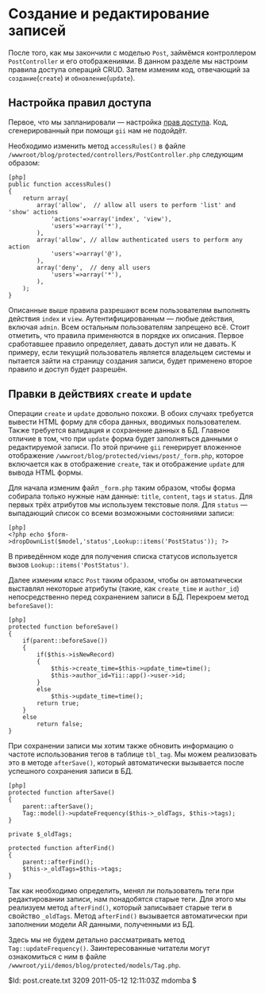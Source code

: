 Создание и редактирование записей
=================================

После того, как мы закончили с моделью `Post`, займёмся контроллером
`PostController` и его отображениями. В данном разделе мы настроим правила
доступа операций CRUD. Затем изменим код, отвечающий за `создание`(`create`) и
`обновление`(`update`).

Настройка правил доступа
------------------------

Первое, что мы запланировали — настройка
[прав доступа](/doc/guide/ru/topics.auth#access-control-filter). Код,
сгенерированный при помощи `gii` нам не подойдёт.

Необходимо изменить метод `accessRules()` в файле
`/wwwroot/blog/protected/controllers/PostController.php` следующим образом:

~~~
[php]
public function accessRules()
{
	return array(
		array('allow',  // allow all users to perform 'list' and 'show' actions
			'actions'=>array('index', 'view'),
			'users'=>array('*'),
		),
		array('allow', // allow authenticated users to perform any action
			'users'=>array('@'),
		),
		array('deny',  // deny all users
			'users'=>array('*'),
		),
	);
}
~~~

Описанные выше правила разрешают всем пользователям выполнять действия
`index` и `view`. Аутентифицированным — любые действия, включая `admin`.
Всем остальным пользователям запрещено всё. Стоит отметить, что правила
применяются в порядке их описания. Первое сработавшее правило определяет,
давать доступ или не давать. К примеру, если текущий пользователь является
владельцем системы и пытается зайти на страницу создания записи, будет применено
второе правило и доступ будет разрешён.


Правки в действиях `create` и `update`
--------------------------------------

Операции `create` и `update` довольно похожи. В обоих случаях требуется
вывести HTML форму для сбора данных, вводимых пользователем. Также требуется
валидация и сохранение данных в БД. Главное отличие в том, что при `update`
форма будет заполняться данными о редактируемой записи. По этой причине `gii`
генерирует вложенное отображение `/wwwroot/blog/protected/views/post/_form.php`,
которое включается как в отображение `create`, так и отображение `update` для
вывода HTML формы.

Для начала изменим файл `_form.php` таким образом, чтобы форма собирала только
нужные нам данные: `title`, `content`, `tags` и `status`. Для первых трёх атрибутов мы
используем текстовые поля. Для `status` — выпадающий список со всеми возможными
состояниями записи:

~~~
[php]
<?php echo $form->dropDownList($model,'status',Lookup::items('PostStatus')); ?>
~~~

В приведённом коде для получения списка статусов используется вызов `Lookup::items('PostStatus')`.

Далее изменим класс `Post` таким образом, чтобы он автоматически выставлял
некоторые атрибуты (такие, как `create_time` и `author_id`) непосредственно перед
сохранением записи в БД. Перекроем метод `beforeSave()`:

~~~
[php]
protected function beforeSave()
{
	if(parent::beforeSave())
	{
		if($this->isNewRecord)
		{
			$this->create_time=$this->update_time=time();
			$this->author_id=Yii::app()->user->id;
		}
		else
			$this->update_time=time();
		return true;
	}
	else
		return false;
}
~~~

При сохранении записи мы хотим также обновить информацию о частоте использования
тегов в таблице `tbl_tag`. Мы можем реализовать это в методе `afterSave()`,
который автоматически вызывается после успешного сохранения записи в БД.

~~~
[php]
protected function afterSave()
{
	parent::afterSave();
	Tag::model()->updateFrequency($this->_oldTags, $this->tags);
}

private $_oldTags;

protected function afterFind()
{
	parent::afterFind();
	$this->_oldTags=$this->tags;
}
~~~

Так как необходимо определить, менял ли пользователь теги при редактировании
записи, нам понадобятся старые теги. Для этого мы реализуем метод
`afterFind()`, который записывает старые теги в свойство `_oldTags`. Метод
`afterFind()` вызывается автоматически при заполнении модели AR данными, полученными
из БД.

Здесь мы не будем детально рассматривать метод `Tag::updateFrequency()`.
Заинтересованные читатели могут ознакомиться с ним в файле
`/wwwroot/yii/demos/blog/protected/models/Tag.php`.

<div class="revision">$Id: post.create.txt 3209 2011-05-12 12:11:03Z mdomba $</div>